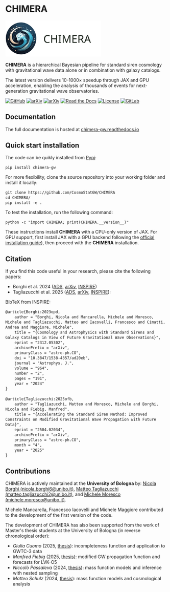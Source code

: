 # CHIMERA

<img src="https://raw.githubusercontent.com/CosmoStatGW/CHIMERA/main/docs/_static/CHIMERA_logoNB2.svg" alt="CHIMERA" width=300px>


**CHIMERA** is a hierarchical Bayesian pipeline for standard siren cosmology with gravitational wave data alone or in combination with galaxy catalogs.

The latest version delivers 10-1000× speedup through JAX and GPU acceleration, enabling the analysis of thousands of events for next-generation gravitational wave observatories.


[![GitHub](https://img.shields.io/badge/GitHub-CHIMERA-9e8ed7)](https://github.com/CosmoStatGW/CHIMERA/)
[![arXiv](https://img.shields.io/badge/arXiv-2106.14894-5185C4)](https://arxiv.org/abs/2106.14894)
[![arXiv](https://img.shields.io/badge/arXiv-2504.02034-45bbd5)](https://arxiv.org/abs/2504.02034)
[![Read the Docs](https://readthedocs.org/projects/chimera-gw/badge/?version=latest)](https://chimera-gw.readthedocs.io/en/latest/?badge=latest)
[![License](https://img.shields.io/badge/license-GPLv3-fb7e21)](https://github.com/CosmoStatGW/CHIMERA/blob/main/LICENSE)
[![GitLab](https://img.shields.io/github/v/tag/CosmoStatGW/CHIMERA?label=latest-release&color=da644d)](https://github.com/CosmoStatGW/CHIMERA/releases)

## Documentation

The full documentation is hosted at [chimera-gw.readthedocs.io](https://chimera-gw.readthedocs.io)

## Quick start installation

The code can be quikly installed from [Pypi](https://pypi.org/project/chimera-gw/):

    pip install chimera-gw

For more flexibility, clone the source repository into your working folder and install it locally:

    git clone https://github.com/CosmoStatGW/CHIMERA
    cd CHIMERA/
    pip install -e .

To test the installation, run the following command:

    python -c "import CHIMERA; print(CHIMERA.__version__)"

These instructions install **CHIMERA** with a CPU-only version of JAX. For GPU support, first install JAX with a GPU backend following the [official installation guide](https://jax.readthedocs.io/en/latest/installation.html)), then proceed with the **CHIMERA** installation.






## Citation

If you find this code useful in your research, please cite the following papers: 

- Borghi et al. 2024 ([ADS](https://ui.adsabs.harvard.edu/abs/2024ApJ...964..191B/abstract), [arXiv](https://arxiv.org/abs/2312.05302), [INSPIRE](https://inspirehep.net/literature/2734729))
- Tagliazucchi et al. 2025 ([ADS](https://ui.adsabs.harvard.edu/abs/2023arXiv231205302B/), [arXiv](https://arxiv.org/abs/2312.05302), [INSPIRE](https://inspirehep.net/literature/2907634)):


BibTeX from INSPIRE:

    @article{Borghi:2023opd,
        author = "Borghi, Nicola and Mancarella, Michele and Moresco, Michele and Tagliazucchi, Matteo and Iacovelli, Francesco and Cimatti, Andrea and Maggiore, Michele",
        title = "{Cosmology and Astrophysics with Standard Sirens and Galaxy Catalogs in View of Future Gravitational Wave Observations}",
        eprint = "2312.05302",
        archivePrefix = "arXiv",
        primaryClass = "astro-ph.CO",
        doi = "10.3847/1538-4357/ad20eb",
        journal = "Astrophys. J.",
        volume = "964",
        number = "2",
        pages = "191",
        year = "2024"
    }

    @article{Tagliazucchi:2025ofb,
        author = "Tagliazucchi, Matteo and Moresco, Michele and Borghi, Nicola and Fiebig, Manfred",
        title = "{Accelerating the Standard Siren Method: Improved Constraints on Modified Gravitational Wave Propagation with Future Data}",
        eprint = "2504.02034",
        archivePrefix = "arXiv",
        primaryClass = "astro-ph.CO",
        month = "4",
        year = "2025"
    }


## Contributions
CHIMERA is actively maintained at the **University of Bologna** by: [Nicola Borghi (nicola.borghi6@unibo.it)](https://orcid.org/0000-0002-2889-8997), [Matteo Tagliazucchi (matteo.tagliazucchi2@unibo.it)](https://orcid.org/0009-0003-8886-3184), and 
[Michele Moresco (michele.moresco@unibo.it)](https://orcid.org/0000-0002-7616-7136).

Michele Mancarella, Francesco Iacovelli and Michele Maggiore contributed to the development of the first version of the code.

The development of CHIMERA has also been supported from the work of Master's thesis students at the University of Bologna (in reverse chronological order):

- *Giulia Cuomo* (2025, [thesis](https://amslaurea.unibo.it/id/eprint/35185/)): incompleteness function and application to GWTC-3 data
- *Manfred Fiebig* (2025, [thesis](https://amslaurea.unibo.it/id/eprint/34082/)): modified GW propagation function and forecasts for LVK-O5
- *Niccolò Passaleva* (2024, [thesis](https://amslaurea.unibo.it/id/eprint/30896/)): mass function models and inference with nested sampling
- *Matteo Schulz* (2024, [thesis](https://amslaurea.unibo.it/id/eprint/30896/)): mass function models and cosmological analysis
